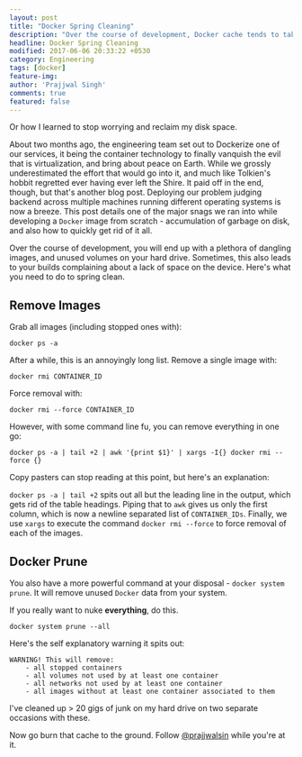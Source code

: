 ```yaml
---
layout: post
title: "Docker Spring Cleaning"
description: "Over the course of development, Docker cache tends to take over a huge chunk of your hard drive. While not always an issue, sometimes it may lead to Docker builds failing because you're out of disk. Prajjwal Singh explains how to quickly get rid of it."
headline: Docker Spring Cleaning
modified: 2017-06-06 20:33:22 +0530
category: Engineering
tags: [docker]
feature-img:
author: 'Prajjwal Singh'
comments: true
featured: false
---
```


Or how I learned to stop worrying and reclaim my disk space.

About two months ago, the engineering team set out to Dockerize one of our
services, it being the container technology to finally vanquish the evil that is
virtualization, and bring about peace on Earth. While we grossly underestimated
the effort that would go into it, and much like Tolkien's hobbit regretted ever
having ever left the Shire. It paid off in the end, though, but that's another
blog post. Deploying our problem judging backend across multiple machines
running different operating systems is now a breeze. This post details one of
the major snags we ran into while developing a `Docker` image from scratch -
accumulation of garbage on disk, and also how to quickly get rid of it all.

Over the course of development, you will end up with a plethora of dangling
images, and unused volumes on your hard drive. Sometimes, this also leads to
your builds complaining about a lack of space on the device. Here's what you
need to do to spring clean.

## Remove Images

Grab all images (including stopped ones with):

```
docker ps -a
```

After a while, this is an annoyingly long list. Remove a single image with:

```
docker rmi CONTAINER_ID
```

Force removal with:

```
docker rmi --force CONTAINER_ID
```

However, with some command line fu, you can remove everything in one go:

```
docker ps -a | tail +2 | awk '{print $1}' | xargs -I{} docker rmi --force {}
```

Copy pasters can stop reading at this point, but here's an explanation:

`docker ps -a | tail +2` spits out all but the leading line in the output, which
gets rid of the table headings. Piping that to `awk` gives us only the first
column, which is now a newline separated list of `CONTAINER_IDs`. Finally, we
use `xargs` to execute the command `docker rmi --force` to force removal of each
of the images.

## Docker Prune

You also have a more powerful command at your disposal - `docker system prune`.
It will remove unused `Docker` data from your system.

If you really want to nuke **everything**, do this.

```
docker system prune --all
```

Here's the self explanatory warning it spits out:

```
WARNING! This will remove:
	- all stopped containers
	- all volumes not used by at least one container
	- all networks not used by at least one container
	- all images without at least one container associated to them
```

I've cleaned up > 20 gigs of junk on my hard drive on two separate occasions
with these.

Now go burn that cache to the ground. Follow
[@prajjwalsin](https://prajjwal.com/@) while you're at
it.

